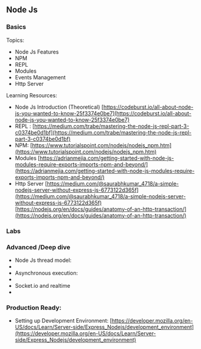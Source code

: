 ﻿
## Node Js


### Basics
Topics:
- Node Js Features
- NPM
- REPL
- Modules
- Events Management
- Http Server

Learning Resources:
- Node Js Introduction (Theoretical)
[https://codeburst.io/all-about-node-js-you-wanted-to-know-25f3374e0be7](https://codeburst.io/all-about-node-js-you-wanted-to-know-25f3374e0be7)
- REPL :
[https://medium.com/trabe/mastering-the-node-js-repl-part-3-c0374be0d1bf](https://medium.com/trabe/mastering-the-node-js-repl-part-3-c0374be0d1bf)
- NPM:
[https://www.tutorialspoint.com/nodejs/nodejs_npm.htm](https://www.tutorialspoint.com/nodejs/nodejs_npm.htm)
- Modules
[https://adrianmejia.com/getting-started-with-node-js-modules-require-exports-imports-npm-and-beyond/](https://adrianmejia.com/getting-started-with-node-js-modules-require-exports-imports-npm-and-beyond/)
- Http Server
[https://medium.com/@saurabhkumar_4718/a-simple-nodejs-server-without-express-js-6773122d365f](https://medium.com/@saurabhkumar_4718/a-simple-nodejs-server-without-express-js-6773122d365f)
[https://nodejs.org/en/docs/guides/anatomy-of-an-http-transaction/](https://nodejs.org/en/docs/guides/anatomy-of-an-http-transaction/)


### Labs


### Advanced /Deep dive
- Node Js thread model:
- 
- Asynchronous execution:
- 
- Socket.io and realtime
- 


### Production Ready:

- Setting up Development Environment:
[https://developer.mozilla.org/en-US/docs/Learn/Server-side/Express_Nodejs/development_environment](https://developer.mozilla.org/en-US/docs/Learn/Server-side/Express_Nodejs/development_environment)


